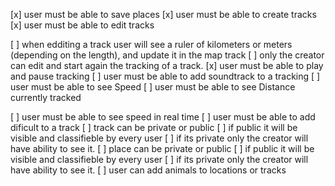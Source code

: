 [x] user must be able to save places
[x] user must be able to create tracks
[x] user must be able to edit tracks

 [ ] when edditing a track user will see a ruler of kilometers or meters (depending on the length), and update it in the map track
 [ ] only the creator can edit and start again the tracking of a track.
[x] user must be able to play and pause tracking
[ ] user must be able to add soundtrack to a tracking
[ ] user must be able to see Speed
[ ] user must be able to see Distance currently tracked

[ ] user must be able to see speed in real time
[ ] user must be able to add dificult to a track
[ ] track can be private or public
  [ ] if public it will be visible and classifieble by every user
  [ ] if its private only the creator will have ability to see it.
[ ] place can be private or public
  [ ] if public it will be visible and classifieble by every user
  [ ] if its private only the creator will have ability to see it.
[ ] user can add animals to locations or tracks
